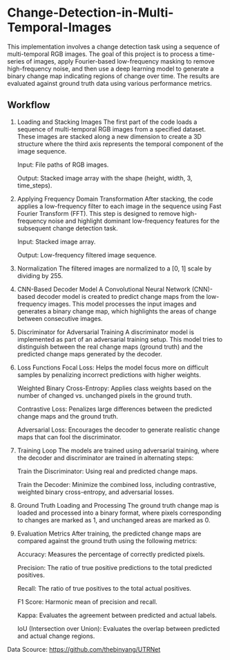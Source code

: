 # Change-Detection-in-Multi-Temporal-Images
This implementation involves a change detection task using a sequence of multi-temporal RGB images. The goal of this project is to process a time-series of images, apply Fourier-based low-frequency masking to remove high-frequency noise, and then use a deep learning model to generate a binary change map indicating regions of change over time. The results are evaluated against ground truth data using various performance metrics.

## Workflow
1. Loading and Stacking Images
The first part of the code loads a sequence of multi-temporal RGB images from a specified dataset. These images are stacked along a new dimension to create a 3D structure where the third axis represents the temporal component of the image sequence.

    Input: File paths of RGB images.

    Output: Stacked image array with the shape (height, width, 3, time_steps).

2. Applying Frequency Domain Transformation
After stacking, the code applies a low-frequency filter to each image in the sequence using Fast Fourier Transform (FFT). This step is designed to remove high-frequency noise and highlight dominant low-frequency features for the subsequent change detection task.

    Input: Stacked image array.
   
    Output: Low-frequency filtered image sequence.

3. Normalization
The filtered images are normalized to a [0, 1] scale by dividing by 255.

4. CNN-Based Decoder Model
A Convolutional Neural Network (CNN)-based decoder model is created to predict change maps from the low-frequency images. This model processes the input images and generates a binary change map, which highlights the areas of change between consecutive images.

5. Discriminator for Adversarial Training
A discriminator model is implemented as part of an adversarial training setup. This model tries to distinguish between the real change maps (ground truth) and the predicted change maps generated by the decoder.

6. Loss Functions
    Focal Loss: Helps the model focus more on difficult samples by penalizing incorrect predictions with higher weights.
   
    Weighted Binary Cross-Entropy: Applies class weights based on the number of changed vs. unchanged pixels in the ground truth.
   
    Contrastive Loss: Penalizes large differences between the predicted change maps and the ground truth.
   
    Adversarial Loss: Encourages the decoder to generate realistic change maps that can fool the discriminator.

 7. Training Loop
The models are trained using adversarial training, where the decoder and discriminator are trained in alternating steps:

    Train the Discriminator: Using real and predicted change maps.
    
    Train the Decoder: Minimize the combined loss, including contrastive, weighted binary cross-entropy, and adversarial losses.
  
 8. Ground Truth Loading and Processing
The ground truth change map is loaded and processed into a binary format, where pixels corresponding to changes are marked as 1, and unchanged areas are marked as 0.

9. Evaluation Metrics
After training, the predicted change maps are compared against the ground truth using the following metrics:

    Accuracy: Measures the percentage of correctly predicted pixels.
   
    Precision: The ratio of true positive predictions to the total predicted positives.
   
    Recall: The ratio of true positives to the total actual positives.
   
    F1 Score: Harmonic mean of precision and recall.
   
    Kappa: Evaluates the agreement between predicted and actual labels.
   
    IoU (Intersection over Union): Evaluates the overlap between predicted and actual change regions.

Data Scource: https://github.com/thebinyang/UTRNet
